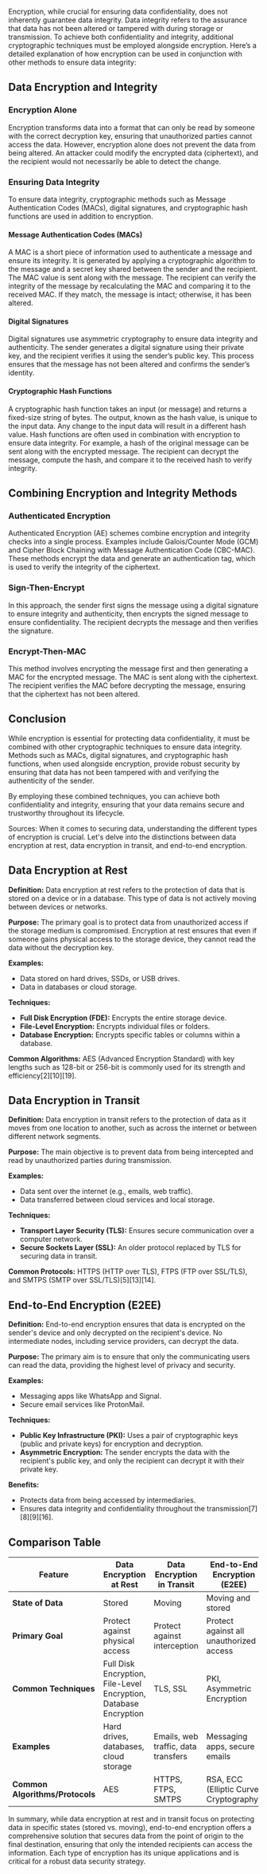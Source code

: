 Encryption, while crucial for ensuring data confidentiality, does not inherently guarantee data integrity. Data integrity refers to the assurance that data has not been altered or tampered with during storage or transmission. To achieve both confidentiality and integrity, additional cryptographic techniques must be employed alongside encryption. Here’s a detailed explanation of how encryption can be used in conjunction with other methods to ensure data integrity:

## **Data Encryption and Integrity**

### **Encryption Alone**
Encryption transforms data into a format that can only be read by someone with the correct decryption key, ensuring that unauthorized parties cannot access the data. However, encryption alone does not prevent the data from being altered. An attacker could modify the encrypted data (ciphertext), and the recipient would not necessarily be able to detect the change.

### **Ensuring Data Integrity**

To ensure data integrity, cryptographic methods such as Message Authentication Codes (MACs), digital signatures, and cryptographic hash functions are used in addition to encryption.

#### **Message Authentication Codes (MACs)**
A MAC is a short piece of information used to authenticate a message and ensure its integrity. It is generated by applying a cryptographic algorithm to the message and a secret key shared between the sender and the recipient. The MAC value is sent along with the message. The recipient can verify the integrity of the message by recalculating the MAC and comparing it to the received MAC. If they match, the message is intact; otherwise, it has been altered.

#### **Digital Signatures**
Digital signatures use asymmetric cryptography to ensure data integrity and authenticity. The sender generates a digital signature using their private key, and the recipient verifies it using the sender’s public key. This process ensures that the message has not been altered and confirms the sender’s identity.

#### **Cryptographic Hash Functions**
A cryptographic hash function takes an input (or message) and returns a fixed-size string of bytes. The output, known as the hash value, is unique to the input data. Any change to the input data will result in a different hash value. Hash functions are often used in combination with encryption to ensure data integrity. For example, a hash of the original message can be sent along with the encrypted message. The recipient can decrypt the message, compute the hash, and compare it to the received hash to verify integrity.

## **Combining Encryption and Integrity Methods**

### **Authenticated Encryption**
Authenticated Encryption (AE) schemes combine encryption and integrity checks into a single process. Examples include Galois/Counter Mode (GCM) and Cipher Block Chaining with Message Authentication Code (CBC-MAC). These methods encrypt the data and generate an authentication tag, which is used to verify the integrity of the ciphertext.

### **Sign-Then-Encrypt**
In this approach, the sender first signs the message using a digital signature to ensure integrity and authenticity, then encrypts the signed message to ensure confidentiality. The recipient decrypts the message and then verifies the signature.

### **Encrypt-Then-MAC**
This method involves encrypting the message first and then generating a MAC for the encrypted message. The MAC is sent along with the ciphertext. The recipient verifies the MAC before decrypting the message, ensuring that the ciphertext has not been altered.

## **Conclusion**

While encryption is essential for protecting data confidentiality, it must be combined with other cryptographic techniques to ensure data integrity. Methods such as MACs, digital signatures, and cryptographic hash functions, when used alongside encryption, provide robust security by ensuring that data has not been tampered with and verifying the authenticity of the sender.

By employing these combined techniques, you can achieve both confidentiality and integrity, ensuring that your data remains secure and trustworthy throughout its lifecycle.

Sources:
When it comes to securing data, understanding the different types of encryption is crucial. Let's delve into the distinctions between data encryption at rest, data encryption in transit, and end-to-end encryption.

## **Data Encryption at Rest**

**Definition:** Data encryption at rest refers to the protection of data that is stored on a device or in a database. This type of data is not actively moving between devices or networks.

**Purpose:** The primary goal is to protect data from unauthorized access if the storage medium is compromised. Encryption at rest ensures that even if someone gains physical access to the storage device, they cannot read the data without the decryption key.

**Examples:**
- Data stored on hard drives, SSDs, or USB drives.
- Data in databases or cloud storage.

**Techniques:**
- **Full Disk Encryption (FDE):** Encrypts the entire storage device.
- **File-Level Encryption:** Encrypts individual files or folders.
- **Database Encryption:** Encrypts specific tables or columns within a database.

**Common Algorithms:** AES (Advanced Encryption Standard) with key lengths such as 128-bit or 256-bit is commonly used for its strength and efficiency[2][10][19].

## **Data Encryption in Transit**

**Definition:** Data encryption in transit refers to the protection of data as it moves from one location to another, such as across the internet or between different network segments.

**Purpose:** The main objective is to prevent data from being intercepted and read by unauthorized parties during transmission.

**Examples:**
- Data sent over the internet (e.g., emails, web traffic).
- Data transferred between cloud services and local storage.

**Techniques:**
- **Transport Layer Security (TLS):** Ensures secure communication over a computer network.
- **Secure Sockets Layer (SSL):** An older protocol replaced by TLS for securing data in transit.

**Common Protocols:** HTTPS (HTTP over TLS), FTPS (FTP over SSL/TLS), and SMTPS (SMTP over SSL/TLS)[5][13][14].

## **End-to-End Encryption (E2EE)**

**Definition:** End-to-end encryption ensures that data is encrypted on the sender's device and only decrypted on the recipient's device. No intermediate nodes, including service providers, can decrypt the data.

**Purpose:** The primary aim is to ensure that only the communicating users can read the data, providing the highest level of privacy and security.

**Examples:**
- Messaging apps like WhatsApp and Signal.
- Secure email services like ProtonMail.

**Techniques:**
- **Public Key Infrastructure (PKI):** Uses a pair of cryptographic keys (public and private keys) for encryption and decryption.
- **Asymmetric Encryption:** The sender encrypts the data with the recipient's public key, and only the recipient can decrypt it with their private key.

**Benefits:**
- Protects data from being accessed by intermediaries.
- Ensures data integrity and confidentiality throughout the transmission[7][8][9][16].

## **Comparison Table**

| Feature                      | Data Encryption at Rest             | Data Encryption in Transit         | End-to-End Encryption (E2EE)     |
|------------------------------|-------------------------------------|-----------------------------------|----------------------------------|
| **State of Data**            | Stored                              | Moving                            | Moving and stored                |
| **Primary Goal**             | Protect against physical access     | Protect against interception      | Protect against all unauthorized access |
| **Common Techniques**        | Full Disk Encryption, File-Level Encryption, Database Encryption | TLS, SSL                          | PKI, Asymmetric Encryption       |
| **Examples**                 | Hard drives, databases, cloud storage | Emails, web traffic, data transfers | Messaging apps, secure emails    |
| **Common Algorithms/Protocols** | AES                               | HTTPS, FTPS, SMTPS                | RSA, ECC (Elliptic Curve Cryptography)  |

In summary, while data encryption at rest and in transit focus on protecting data in specific states (stored vs. moving), end-to-end encryption offers a comprehensive solution that secures data from the point of origin to the final destination, ensuring that only the intended recipients can access the information. Each type of encryption has its unique applications and is critical for a robust data security strategy.
